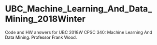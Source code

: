 # UBC_Machine_Learning_And_Data_Mining_2018Winter
Code and HW answers for UBC 2018W CPSC 340: Machine Learning And Data Mining. Professor Frank Wood.
